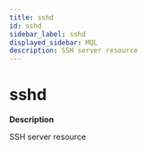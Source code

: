 ```yaml
---
title: sshd
id: sshd
sidebar_label: sshd
displayed_sidebar: MQL
description: SSH server resource
---
```


# sshd

**Description**

SSH server resource

